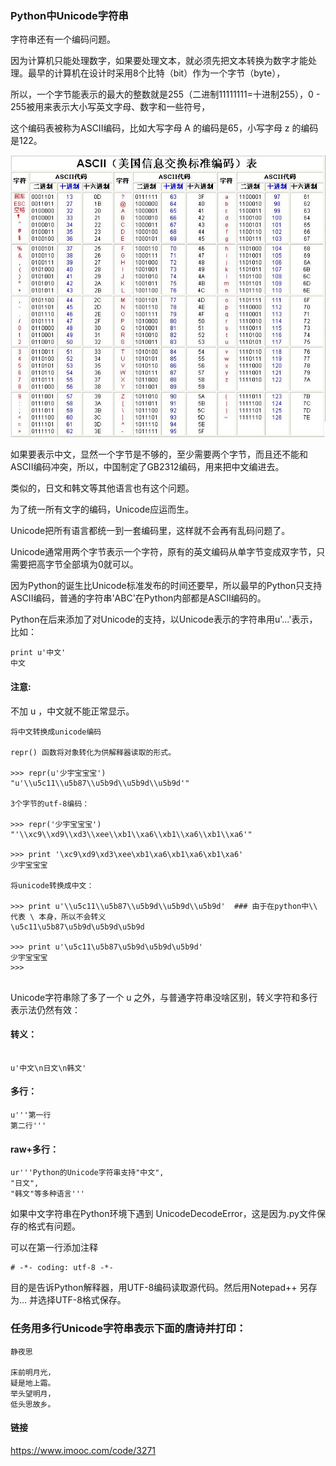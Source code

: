 ### Python中Unicode字符串

字符串还有一个编码问题。

因为计算机只能处理数字，如果要处理文本，就必须先把文本转换为数字才能处理。最早的计算机在设计时采用8个比特（bit）作为一个字节（byte），

所以，一个字节能表示的最大的整数就是255（二进制11111111=十进制255），0 - 255被用来表示大小写英文字母、数字和一些符号，

这个编码表被称为ASCII编码，比如大写字母 A 的编码是65，小写字母 z 的编码是122。

![](./ASCII.jpg)

如果要表示中文，显然一个字节是不够的，至少需要两个字节，而且还不能和ASCII编码冲突，所以，中国制定了GB2312编码，用来把中文编进去。

类似的，日文和韩文等其他语言也有这个问题。

为了统一所有文字的编码，Unicode应运而生。

Unicode把所有语言都统一到一套编码里，这样就不会再有乱码问题了。

Unicode通常用两个字节表示一个字符，原有的英文编码从单字节变成双字节，只需要把高字节全部填为0就可以。

因为Python的诞生比Unicode标准发布的时间还要早，所以最早的Python只支持ASCII编码，普通的字符串'ABC'在Python内部都是ASCII编码的。

Python在后来添加了对Unicode的支持，以Unicode表示的字符串用u'...'表示，比如：

```
print u'中文'
中文

```

#### 注意: 

不加 u ，中文就不能正常显示。

```
将中文转换成unicode编码

repr() 函数将对象转化为供解释器读取的形式。

>>> repr(u'少宇宝宝宝')
"u'\\u5c11\\u5b87\\u5b9d\\u5b9d\\u5b9d'"

3个字节的utf-8编码：

>>> repr('少宇宝宝宝')
"'\\xc9\\xd9\\xd3\\xee\\xb1\\xa6\\xb1\\xa6\\xb1\\xa6'"

>>> print '\xc9\xd9\xd3\xee\xb1\xa6\xb1\xa6\xb1\xa6'
少宇宝宝宝

将unicode转换成中文：

>>> print u'\\u5c11\\u5b87\\u5b9d\\u5b9d\\u5b9d'  ### 由于在python中\\ 代表 \ 本身，所以不会转义
\u5c11\u5b87\u5b9d\u5b9d\u5b9d

>>> print u'\u5c11\u5b87\u5b9d\u5b9d\u5b9d'
少宇宝宝宝
>>>


```

Unicode字符串除了多了一个 u 之外，与普通字符串没啥区别，转义字符和多行表示法仍然有效：

#### 转义：

```

u'中文\n日文\n韩文'

```

#### 多行：

```
u'''第一行
第二行'''

```
#### raw+多行：

```
ur'''Python的Unicode字符串支持"中文",
"日文",
"韩文"等多种语言'''

```
如果中文字符串在Python环境下遇到 UnicodeDecodeError，这是因为.py文件保存的格式有问题。

可以在第一行添加注释

```
# -*- coding: utf-8 -*-

```

目的是告诉Python解释器，用UTF-8编码读取源代码。然后用Notepad++ 另存为... 并选择UTF-8格式保存。

### 任务用多行Unicode字符串表示下面的唐诗并打印：

```
静夜思

床前明月光，
疑是地上霜。
举头望明月，
低头思故乡。

```

#### 链接

https://www.imooc.com/code/3271








